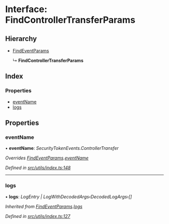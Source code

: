 # Interface: FindControllerTransferParams

## Hierarchy

* [FindEventParams](_utils_index_.findeventparams.md)

  ↳ **FindControllerTransferParams**

## Index

### Properties

* [eventName](_utils_index_.findcontrollertransferparams.md#eventname)
* [logs](_utils_index_.findcontrollertransferparams.md#logs)

## Properties

###  eventName

• **eventName**: *SecurityTokenEvents.ControllerTransfer*

*Overrides [FindEventParams](_utils_index_.findeventparams.md).[eventName](_utils_index_.findeventparams.md#eventname)*

*Defined in [src/utils/index.ts:148](https://github.com/PolymathNetwork/polymath-sdk/blob/454d285/src/utils/index.ts#L148)*

___

###  logs

• **logs**: *LogEntry | LogWithDecodedArgs‹DecodedLogArgs›[]*

*Inherited from [FindEventParams](_utils_index_.findeventparams.md).[logs](_utils_index_.findeventparams.md#logs)*

*Defined in [src/utils/index.ts:127](https://github.com/PolymathNetwork/polymath-sdk/blob/454d285/src/utils/index.ts#L127)*
